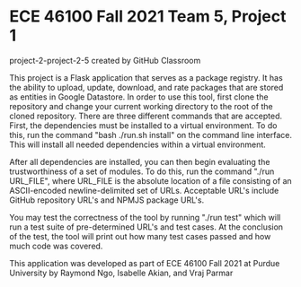 # ECE 46100 Fall 2021 Team 5, Project 1
project-2-project-2-5 created by GitHub Classroom

This project is a Flask application that serves as a package registry. It has the ability to upload, update, download, and rate packages that are stored as entities in Google Datastore. 
In order to use this tool, first clone the repository and change your current working directory to the root of the cloned repository.
There are three different commands that are accepted.
First, the dependencies must be installed to a virtual environment. To do this, run the command "bash ./run.sh install" on the command line interface. This will install all needed dependencies within a virtual environment.

After all dependencies are installed, you can then begin evaluating the trustworthiness of a set of modules. To do this, run the command "./run URL_FILE", where URL_FILE is the absolute location of a file consisting of an ASCII-encoded newline-delimited set of URLs. Acceptable URL's include GitHub repository URL's and NPMJS package URL's.

You may test the correctness of the tool by running "./run test" which will run a test suite of pre-determined URL's and test cases. At the conclusion of the test, the tool will print out how many test cases passed and how much code was covered.

This application was developed as part of ECE 46100 Fall 2021 at Purdue University by Raymond Ngo, Isabelle Akian, and Vraj Parmar
